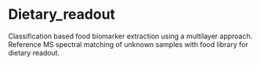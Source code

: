 # Dietary_readout
Classification based food biomarker extraction using a multilayer approach. Reference MS spectral matching of unknown samples with food library for dietary readout.
